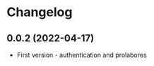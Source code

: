 Changelog
=========


0.0.2 (2022-04-17)
------------
- First version - authentication and prolabores
